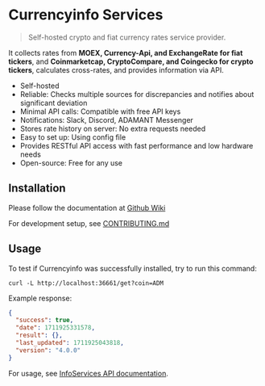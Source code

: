 # Currencyinfo Services

> Self-hosted crypto and fiat currency rates service provider.

It collects rates from **MOEX, Currency-Api, and ExchangeRate for fiat tickers**, and **Coinmarketcap, CryptoCompare, and Coingecko for crypto tickers**, calculates cross-rates, and provides information via API.

- Self-hosted
- Reliable: Checks multiple sources for discrepancies and notifies about significant deviation
- Minimal API calls: Compatible with free API keys
- Notifications: Slack, Discord, ADAMANT Messenger
- Stores rate history on server: No extra requests needed
- Easy to set up: Using config file
- Provides RESTful API access with fast performance and low hardware needs
- Open-source: Free for any use

## Installation

Please follow the documentation at [Github Wiki](https://github.com/Adamant-im/currencyinfo/wiki/Installation)

For development setup, see [CONTRIBUTING.md](./.github/CONTRIBUTING.md)

## Usage

To test if Currencyinfo was successfully installed, try to run this command:

```
curl -L http://localhost:36661/get?coin=ADM
```

Example response:

```json
{
  "success": true,
  "date": 1711925331578,
  "result": {},
  "last_updated": 1711925043818,
  "version": "4.0.0"
}
```

For usage, see [InfoServices API documentation](https://github.com/Adamant-im/currencyinfo/wiki/InfoServices-API-documentation).
